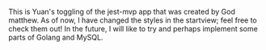 This is Yuan's toggling of the jest-mvp app that was created by God matthew. As of now, I have changed the styles in the startview; feel free to check them out! In the future, I will like to try and perhaps implement some parts of Golang and MySQL.
